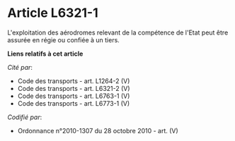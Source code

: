 # Article L6321-1

L'exploitation des aérodromes relevant de la compétence de l'Etat peut être assurée en régie ou confiée à un tiers.

**Liens relatifs à cet article**

_Cité par_:

  - Code des transports - art. L1264-2 (V)
  - Code des transports - art. L6321-2 (V)
  - Code des transports - art. L6763-1 (V)
  - Code des transports - art. L6773-1 (V)

_Codifié par_:

  - Ordonnance n°2010-1307 du 28 octobre 2010 - art. (V)
